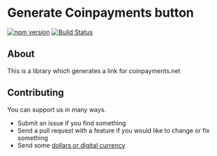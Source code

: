 # Generate Coinpayments button

[![npm version](https://badge.fury.io/js/generate-coinpayments-link.svg)](https://badge.fury.io/js/generate-coinpayments-link)
[![Build Status](https://travis-ci.org/nolim1t/generate-coinpayments-link.svg?branch=master)](https://travis-ci.org/nolim1t/generate-coinpayments-link)

## About

This is a library which generates a link for coinpayments.net

## Contributing

You can support us in many ways.

* Submit an issue if you find something
* Send a pull request with a feature if you would like to change or fix something
* Send some [dollars or digital currency](https://donate.nolim1t.co)

